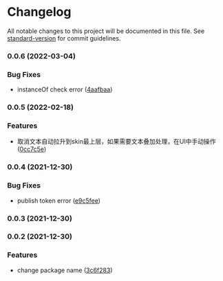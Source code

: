 # Changelog

All notable changes to this project will be documented in this file. See [standard-version](https://github.com/conventional-changelog/standard-version) for commit guidelines.

### 0.0.6 (2022-03-04)


### Bug Fixes

* instanceOf check error ([4aafbaa](https://github.com/daichangxin/js.laya-game-sdk/commit/4aafbaa2f08a55b1e7849fd89bf88f8d9d84346a))

### 0.0.5 (2022-02-18)


### Features

* 取消文本自动拉升到skin最上层，如果需要文本叠加处理，在UI中手动操作 ([0cc7c5e](https://github.com/daichangxin/js.laya-game-sdk/commit/0cc7c5e89dedccc2796787358b492cb55f1c919a))

### 0.0.4 (2021-12-30)


### Bug Fixes

* publish token error ([e9c5fee](https://github.com/daichangxin/js.laya-game-sdk/commit/e9c5feee70941434287da9b5a3ae046428afed33))

### 0.0.3 (2021-12-30)

### 0.0.2 (2021-12-30)


### Features

* change package name ([3c6f283](https://github.com/daichangxin/js.laya-game-sdk/commit/3c6f283038bee978e2a52330c11d52b66f88167b))
